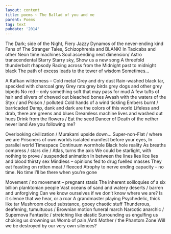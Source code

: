 ```yaml
---
layout: content
title: poems ~ The Ballad of you and me
parent: Poems
tag: text
pubdate: '2014'
---
```

The Dark; side of the Night,
Fiery Jazzy Dynamos of the never-ending kind
Fans of The Stranger Tales,
Schizophrenia and BLANK!
In Taxicabs and other Neon time machines
Soul ascending next dimension/ Astro transcendental
Starry Starry sky,
Show us a new song
A threefold thunderbolt rhapsody
Racing across from the Midnight past to midnight black
The path of excess leads to the tower of wisdom
Sometimes…

A Kafkan wilderness – Cold metal Grey and dry dust
Rain-washed black tar, speckled with charcoal grey
Grey rats grey birds grey dogs and other grey bipeds
No red – only something soft that may pass for mud
A few tufts of hair and slivers of chewed out bleached bones
Awash with the waters of the Styx / and Poison / polluted
Cold hands of a wind tickling Embers burnt / barricaded
Damp, dank and dark are the colors of this world
Lifeless and drab, there are greens and blues
Dreamless machine lives and washed out hues
Drink from the flowers / Eat the seed
Dancer of Death of the nether never land
Are you following me?

Overlooking civilization / Murakami upside down…
Super-non-Flat / where we are
Prisoners of own worlds isolated manifest before your eyes,
In parallel world Timespace Continuum wormhole Black hole reality
As breaths compress / stars die / Atlas, turns the axis
We could be starlight, with nothing to prove / suspended animation
In between the lines lies lice lies and blood thirsty sex
Mindless – opinions fed to drug fuelled masses
They eat feasting on rotten meat / fleeced
Atrophy to nerve ending capacity – no time. No time
I’ll be there when you’re gone

Movement / no movement – pregnant stasis
The inherent soliloquies of a six billion planktonian people
Vast oceans of sand and watery deserts / barren and unforgiving
Can we know ourselves if we don’t know where we are?
Is it silence that we hear, or a roar
A grandmaster playing Psychedelic, thick like tar
Mushroom cloud substance, gooey chaotic stuff
Thunderous, deafening, tumultuous / Brownian motion funeral march
Narcotic anarchic / Supernova Fantastic / stretching like elastic
Surrounding us engulfing us choking us drowning us
Womb of pain /Anti Mother / the Phantom Zone
Will we be destroyed by our very own silences?
